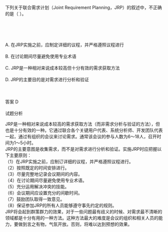 <div class="detail lh2">下列关于联合需求计划（Joint Requirement Planning，JRP）的叙述中，不正确的是（  ）。<p><br/></p><br/><br/>A. 在JRP实施之前，应制定详细的议程，并严格遵照议程进行<br/><br/>B. 在讨论期间尽量避免使用专业术语<br/><br/>C. JRP是一种相对来说成本较高但十分有效的需求获取方法<br/><br/>D. JRP的主要目的是对需求进行分析和验证<br/><br/><br/><br/>答案 D<br/><br/>试题分析<br/><p></p><div>
JRP是一种相对来说成本较高的需求获取方法（而非需求分析与验证的方法），但也是十分有效的一种。它通过联合各个关键用户代表、系统分析师、开发团队代表一起，通过有组织的会议来讨论需求。通常该会议的参与人数为6～18人，召开时间为1～5小时。</div>
<div>
JRP的主要意图是收集需求，而不是对需求进行分析和验证。实施JRP时应把握以下主要原则：</div>
<div>
（1）在JRP实施之前，应制订详细的议程，并严格遵照议程进行。</div>
<div>
（2）按照既定的时间安排进行。</div>
<div>
（3）尽量完整地记录会议期间的内容。</div>
<div>
（4）在讨论期间尽量避免使用专业术语。</div>
<div>
（5）充分运用解决冲突的技能。</div>
<div>
（6）会议期间应设置充分的间歇时间。</div>
<div>
（7）鼓励团队取得一致意见。</div>
<div>
（8）保证参加JRP的所有人员能够遵守事先约定的规则。</div>
<div>
JRP将会起到群策群力的效果，对于一些问题最有歧义的时候、对需求最不清晰的领域都是十分有用的一种方法。这种方法最大的难度是会议的组织和相关人员的能力，要做到言之有物，气氛开放。否则，将难以达到预想的效果。</div></div>